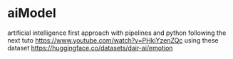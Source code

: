 # aiModel
artificial intelligence first approach with pipelines and python following the next tuto https://www.youtube.com/watch?v=PHkiYzenZQc using these dataset  https://huggingface.co/datasets/dair-ai/emotion
